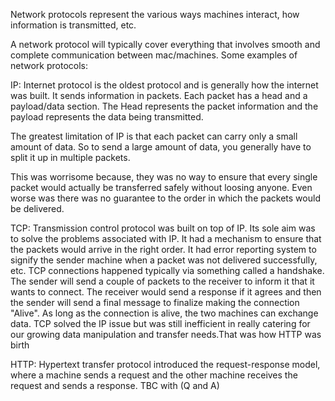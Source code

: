 Network protocols represent the various ways machines interact, how information is transmitted, etc.

A network protocol will typically cover everything that involves smooth and complete communication between mac/machines.
Some examples of network protocols:

IP: Internet protocol is the oldest protocol and is generally how the internet was built. It sends information in packets. Each packet has a head and a payload/data section. The Head represents the packet information and the payload represents the data being transmitted.

The greatest limitation of IP is that each packet can carry only a small amount of data. So to send a large amount of data, you generally have to split it up in multiple packets. 

This was worrisome because, they was no way to ensure that every single packet would actually be transferred safely without loosing anyone. Even worse was there was no guarantee to the order in which the packets would be delivered.

TCP: Transmission control protocol was built on top of IP. Its sole aim was to solve the problems associated with IP. It had a mechanism to ensure that the packets would arrive in the right order. It had error reporting system to signify the sender machine when a packet was not delivered successfully, etc.
TCP connections happened typically via something called a handshake. The sender will send a couple of packets to the receiver to inform it that it wants to connect. The receiver would send a response if it agrees and then the sender will send a final message to finalize making the connection "Alive". 
As long as the connection is alive, the two machines can exchange data.
TCP solved the IP issue but was still inefficient in really catering for our growing data manipulation and transfer needs.That was how HTTP was birth

HTTP: Hypertext transfer protocol introduced the request-response model, where a machine sends a request and the other machine receives the request and sends a response. TBC with (Q and A) 